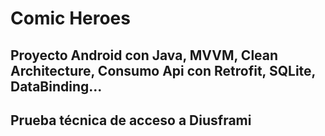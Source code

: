 # Comic Heroes
## Proyecto Android con Java, MVVM, Clean Architecture, Consumo Api con Retrofit, SQLite, DataBinding...
## Prueba técnica de acceso a Diusframi

